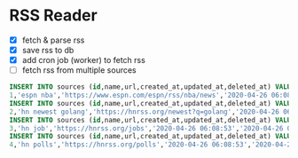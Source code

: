 # RSS Reader

- [x] fetch & parse rss
- [x] save rss to db
- [x] add cron job (worker) to fetch rss
- [ ] fetch rss from multiple sources 
```sql
INSERT INTO sources (id,name,url,created_at,updated_at,deleted_at) VALUES (
1,'espn nba','https://www.espn.com/espn/rss/nba/news','2020-04-26 06:08:10','2020-04-26 06:08:10',NULL);
INSERT INTO sources (id,name,url,created_at,updated_at,deleted_at) VALUES (
2,'hn newest golang','https://hnrss.org/newest?q=golang','2020-04-26 06:08:32','2020-04-26 06:08:32',NULL);
INSERT INTO sources (id,name,url,created_at,updated_at,deleted_at) VALUES (
3,'hn job','https://hnrss.org/jobs','2020-04-26 06:08:53','2020-04-26 06:08:53',NULL);
INSERT INTO sources (id,name,url,created_at,updated_at,deleted_at) VALUES (
4,'hn polls','https://hnrss.org/polls','2020-04-26 06:08:53','2020-04-26 06:08:53',NULL);
```